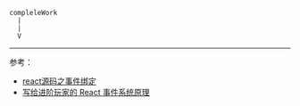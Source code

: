 ```
compleleWork
  |
  |
  V

```

---
参考：
- [react源码之事件绑定](https://react.jokcy.me/book/features/event-bind.html)
- [写给进阶玩家的 React 事件系统原理](https://mp.weixin.qq.com/s?__biz=MzUyNDYxNDAyMg==&mid=2247489255&idx=2&sn=6d516b183d84a1a07957926bd132c347&chksm=fa2bf60ecd5c7f1879f0f67cb4efc7419dd328d54f39ebcb439e7af9e7ef97ec0649c737bd86&mpshare=1&scene=24&srcid=0621Wdfs51Inur8XlU44JAzL&sharer_sharetime=1624252978121&sharer_shareid=8bce92752840ee38068d54242c55fecd#rd)
